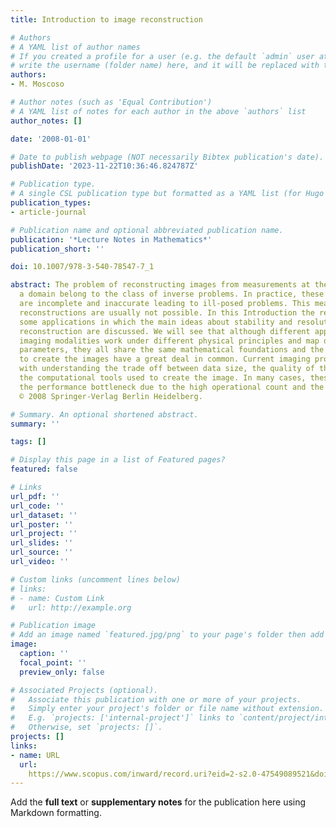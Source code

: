 ```yaml
---
title: Introduction to image reconstruction

# Authors
# A YAML list of author names
# If you created a profile for a user (e.g. the default `admin` user at `content/authors/admin/`), 
# write the username (folder name) here, and it will be replaced with their full name and linked to their profile.
authors:
- M. Moscoso

# Author notes (such as 'Equal Contribution')
# A YAML list of notes for each author in the above `authors` list
author_notes: []

date: '2008-01-01'

# Date to publish webpage (NOT necessarily Bibtex publication's date).
publishDate: '2023-11-22T10:36:46.824787Z'

# Publication type.
# A single CSL publication type but formatted as a YAML list (for Hugo requirements).
publication_types:
- article-journal

# Publication name and optional abbreviated publication name.
publication: '*Lecture Notes in Mathematics*'
publication_short: ''

doi: 10.1007/978-3-540-78547-7_1

abstract: The problem of reconstructing images from measurements at the boundary of
  a domain belong to the class of inverse problems. In practice, these measurements
  are incomplete and inaccurate leading to ill-posed problems. This means that 'exact'
  reconstructions are usually not possible. In this Introduction the reader will find
  some applications in which the main ideas about stability and resolution in image
  reconstruction are discussed. We will see that although different applications or
  imaging modalities work under different physical principles and map different physical
  parameters, they all share the same mathematical foundations and the tools used
  to create the images have a great deal in common. Current imaging problems deal
  with understanding the trade off between data size, the quality of the image and
  the computational tools used to create the image. In many cases, these tools represent
  the performance bottleneck due to the high operational count and the memory cost.
  © 2008 Springer-Verlag Berlin Heidelberg.

# Summary. An optional shortened abstract.
summary: ''

tags: []

# Display this page in a list of Featured pages?
featured: false

# Links
url_pdf: ''
url_code: ''
url_dataset: ''
url_poster: ''
url_project: ''
url_slides: ''
url_source: ''
url_video: ''

# Custom links (uncomment lines below)
# links:
# - name: Custom Link
#   url: http://example.org

# Publication image
# Add an image named `featured.jpg/png` to your page's folder then add a caption below.
image:
  caption: ''
  focal_point: ''
  preview_only: false

# Associated Projects (optional).
#   Associate this publication with one or more of your projects.
#   Simply enter your project's folder or file name without extension.
#   E.g. `projects: ['internal-project']` links to `content/project/internal-project/index.md`.
#   Otherwise, set `projects: []`.
projects: []
links:
- name: URL
  url: 
    https://www.scopus.com/inward/record.uri?eid=2-s2.0-47549089521&doi=10.1007%2f978-3-540-78547-7_1&partnerID=40&md5=1fb1c682d17f35be521d7571a16556c1
---
```


Add the **full text** or **supplementary notes** for the publication here using Markdown formatting.
